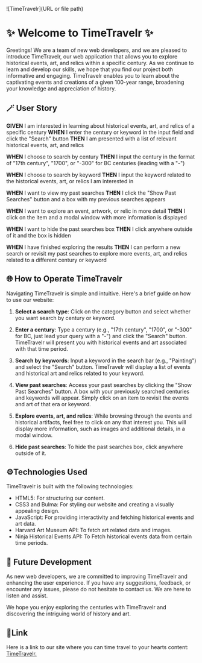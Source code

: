 ![TimeTravelr](URL or file path)

# ✨ Welcome to TimeTravelr ✨

Greetings!  We are a team of new web developers, and we are pleased to introduce TimeTravelr, our web application that allows you to explore historical events, art, and relics within a specific century. As we continue to learn and develop our skills, we hope that you find our project both informative and engaging. TimeTravelr enables you to learn about the captivating events and creations of a given 100-year range, broadening your knowledge and appreciation of history.

## 🪄 User Story
**GIVEN** I am interested in learning about historical events, art, and relics of a specific century
**WHEN** I enter the century or keyword in the input field and click the "Search" button
**THEN** I am presented with a list of relevant historical events, art, and relics

**WHEN** I choose to search by century
**THEN** I input the century in the format of "17th century", "1700", or "-300" for BC centuries (leading with a "-")

**WHEN** I choose to search by keyword
**THEN** I input the keyword related to the historical events, art, or relics I am interested in

**WHEN** I want to view my past searches
**THEN** I click the "Show Past Searches" button and a box with my previous searches appears

**WHEN** I want to explore an event, artwork, or relic in more detail
**THEN** I click on the item and a modal window with more information is displayed

**WHEN** I want to hide the past searches box
**THEN** I click anywhere outside of it and the box is hidden

**WHEN** I have finished exploring the results
**THEN** I can perform a new search or revisit my past searches to explore more events, art, and relics related to a different century or keyword

## 🌐 How to Operate TimeTravelr

Navigating TimeTravelr is simple and intuitive. Here's a brief guide on how to use our website:

1. **Select a search type**: Click on the category button and select whether you want search by century or keyword.

2. **Enter a century**: Type a century (e.g., "17th century", "1700", or "-300" for BC, just lead your query with a "-") and click the "Search" button. TimeTravelr will present you with historical events and art associated with that time period.

3. **Search by keywords**: Input a keyword in the search bar (e.g., "Painting") and select the "Search" button. TimeTravelr will display a list of events and historical art and relics related to your keyword.

4. **View past searches**: Access your past searches by clicking the "Show Past Searches" button. A box with your previously searched centuries and keywords will appear. Simply click on an item to revisit the events and art of that era or keyword.

5. **Explore events, art, and relics**: While browsing through the events and historical artifacts, feel free to click on any that interest you. This will display more information, such as images and additional details, in a modal window.

6. **Hide past searches**: To hide the past searches box, click anywhere outside of it.

## ⚙️Technologies Used

TimeTravelr is built with the following technologies:

- HTML5: For structuring our content.
- CSS3 and Bulma: For styling our website and creating a visually appealing design.
- JavaScript: For providing interactivity and fetching historical events and art data.
- Harvard Art Museum API: To fetch art related data and images.
- Ninja Historical Events API: To Fetch historical events data from certain time periods.

## 🔮 Future Development

As new web developers, we are committed to improving TimeTravelr and enhancing the user experience. If you have any suggestions, feedback, or encounter any issues, please do not hesitate to contact us. We are here to listen and assist.

We hope you enjoy exploring the centuries with TimeTravelr and discovering the intriguing world of history and art.

## 🔗Link

Here is a link to our site where you can time travel to your hearts content: [TimeTravelr.](https://project-abcjmr.github.io/reimagined-robot/)
